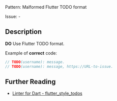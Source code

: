 Pattern: Malformed Flutter TODO format

Issue: -

## Description

**DO** Use Flutter TODO format.

Example of **correct** code:
```dart
// TODO(username): message.
// TODO(username): message, https://URL-to-issue.
```

## Further Reading

* [Linter for Dart - flutter_style_todos](https://dart-lang.github.io/linter/lints/flutter_style_todos.html)